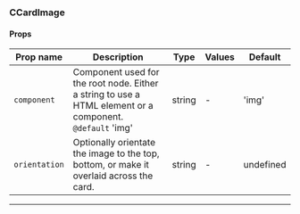 ### CCardImage

#### Props

| Prop name                | Description                                                                                                  | Type   | Values | Default   |
| ------------------------ | ------------------------------------------------------------------------------------------------------------ | ------ | ------ | --------- |
| <code>component</code>   | Component used for the root node. Either a string to use a HTML element or a component.<br/>`@default` 'img' | string | -      | 'img'     |
| <code>orientation</code> | Optionally orientate the image to the top, bottom, or make it overlaid across the card.                      | string | -      | undefined |

---
